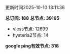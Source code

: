 更新时间2025-10-10 13:11:36

**总订阅: 188**
**总节点: 39165**
- vless节点: 12699
- hysteria2节点: 14

**google ping有效节点: 318**
